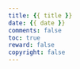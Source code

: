```yaml
---
title: {{ title }}
date: {{ date }}
comments: false
toc: true
reward: false
copyright: false
---
```

